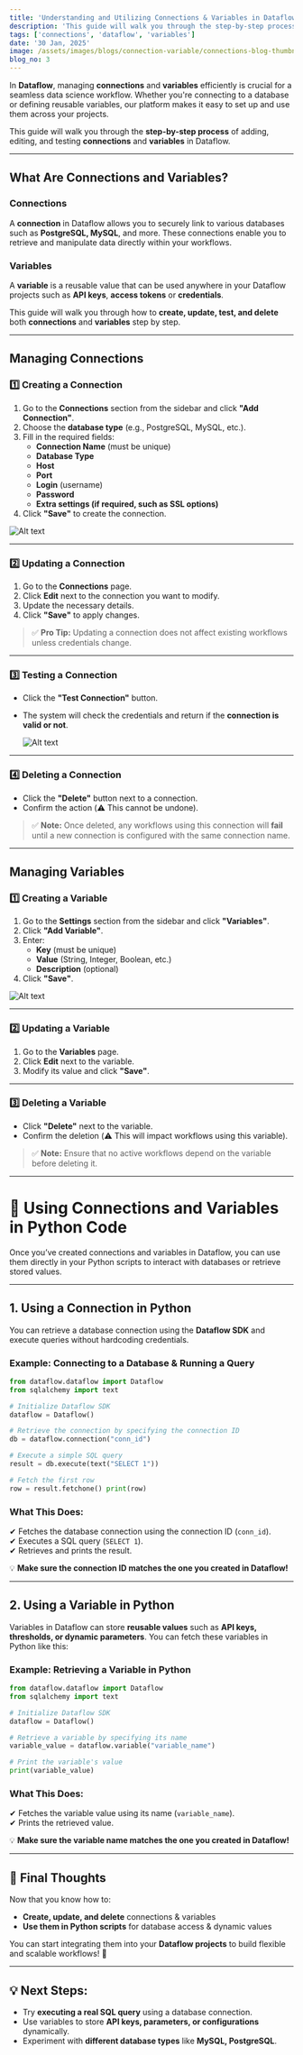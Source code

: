 ```yaml
---
title: 'Understanding and Utilizing Connections & Variables in Dataflow'
description: 'This guide will walk you through the step-by-step process of adding, editing, and testing connections and variables in Dataflow'
tags: ['connections', 'dataflow', 'variables']
date: '30 Jan, 2025'
image: /assets/images/blogs/connection-variable/connections-blog-thumbnail.jpg
blog_no: 3
---
```



In **Dataflow**, managing **connections** and **variables** efficiently is crucial for a seamless data science workflow. Whether you're connecting to a database or defining reusable variables, our platform makes it easy to set up and use them across your projects.  

This guide will walk you through the **step-by-step process** of adding, editing, and testing **connections** and **variables** in Dataflow.  

---

## **What Are Connections and Variables?**  

### **Connections**  
A **connection** in Dataflow allows you to securely link to various databases such as **PostgreSQL, MySQL**, and more. These connections enable you to retrieve and manipulate data directly within your workflows.  

### **Variables**  
A **variable** is a reusable value that can be used anywhere in your Dataflow projects such as **API keys**, **access tokens** or **credentials**.  

This guide will walk you through how to **create, update, test, and delete** both **connections** and **variables** step by step.  

---
## **Managing Connections**  

### **1️⃣ Creating a Connection**  
1. Go to the **Connections** section from the sidebar and click **"Add Connection"**.   
3. Choose the **database type** (e.g., PostgreSQL, MySQL, etc.).  
4. Fill in the required fields:  
   - **Connection Name** (must be unique)  
   - **Database Type**  
   - **Host**  
   - **Port** 
   - **Login** (username)
   - **Password**  
   - **Extra settings (if required, such as SSL options)**  
5. Click **"Save"** to create the connection.  

![Alt text](/assets/images/blogs/connection-variable/create_connection.png)

---

### **2️⃣ Updating a Connection**  
1. Go to the **Connections** page.  
2. Click **Edit** next to the connection you want to modify.  
3. Update the necessary details.  
4. Click **"Save"** to apply changes.  

> ✅ **Pro Tip:** Updating a connection does not affect existing workflows unless credentials change.  

---

### **3️⃣ Testing a Connection**  
- Click the **"Test Connection"** button.  
- The system will check the credentials and return if the **connection is valid or not**.  

  ![Alt text](/assets/images/blogs/connection-variable/test_connection.png)

---

### **4️⃣ Deleting a Connection**  
- Click the **"Delete"** button next to a connection.  
- Confirm the action (⚠️ This cannot be undone).  

> ✅ **Note:** Once deleted, any workflows using this connection will **fail** until a new connection is configured with the same connection name.  

---

## **Managing Variables**  

### **1️⃣ Creating a Variable**  
1. Go to the **Settings** section from the sidebar and click **"Variables"**. 
2. Click **"Add Variable"**.  
3. Enter:  
   - **Key** (must be unique)  
   - **Value** (String, Integer, Boolean, etc.)  
   - **Description** (optional)  
4. Click **"Save"**.  

![Alt text](/assets/images/blogs/connection-variable/create_variable.png)

---

### **2️⃣ Updating a Variable**  
1. Go to the **Variables** page.  
2. Click **Edit** next to the variable.  
3. Modify its value and click **"Save"**.  


---

### **3️⃣ Deleting a Variable**  
- Click **"Delete"** next to the variable.  
- Confirm the deletion (⚠️ This will impact workflows using this variable).  

> ✅ **Note:** Ensure that no active workflows depend on the variable before deleting it.  

---
# 📌 Using Connections and Variables in Python Code

Once you’ve created connections and variables in Dataflow, you can use them directly in your Python scripts to interact with databases or retrieve stored values.

---

##  1. Using a Connection in Python

You can retrieve a database connection using the **Dataflow SDK** and execute queries without hardcoding credentials.

### **Example: Connecting to a Database & Running a Query**
```python
from dataflow.dataflow import Dataflow 
from sqlalchemy import text 

# Initialize Dataflow SDK 
dataflow = Dataflow() 

# Retrieve the connection by specifying the connection ID 
db = dataflow.connection("conn_id") 

# Execute a simple SQL query 
result = db.execute(text("SELECT 1")) 

# Fetch the first row 
row = result.fetchone() print(row)
```

### What This Does:
✔ Fetches the database connection using the connection ID (`conn_id`).  
✔ Executes a SQL query (`SELECT 1`).  
✔ Retrieves and prints the result.

💡 **Make sure the connection ID matches the one you created in Dataflow!**

---

##  2. Using a Variable in Python

Variables in Dataflow can store **reusable values** such as **API keys, thresholds, or dynamic parameters**. You can fetch these variables in Python like this:

### **Example: Retrieving a Variable in Python**
```python
from dataflow.dataflow import Dataflow 
from sqlalchemy import text 

# Initialize Dataflow SDK 
dataflow = Dataflow() 

# Retrieve a variable by specifying its name
variable_value = dataflow.variable("variable_name")

# Print the variable's value 
print(variable_value)
```

### What This Does:
✔ Fetches the variable value using its name (`variable_name`).  
✔ Prints the retrieved value.

💡 **Make sure the variable name matches the one you created in Dataflow!**

---

## 💭 Final Thoughts

Now that you know how to:
- **Create, update, and delete** connections & variables  
- **Use them in Python scripts** for database access & dynamic values  

You can start integrating them into your **Dataflow projects** to build flexible and scalable workflows! 🎯  

---

## 💡 Next Steps:

- Try **executing a real SQL query** using a database connection.  
- Use variables to store **API keys, parameters, or configurations** dynamically.  
- Experiment with **different database types** like **MySQL,  PostgreSQL**.



